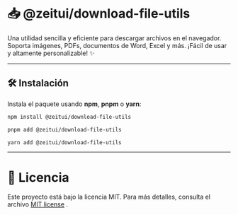 # 📥 @zeitui/download-file-utils

Una utilidad sencilla y eficiente para descargar archivos en el navegador. Soporta imágenes, PDFs, documentos de Word, Excel y más. ¡Fácil de usar y altamente personalizable! ✨

---

## 🛠️ Instalación

Instala el paquete usando **npm**, **pnpm** o **yarn**:

```bash
npm install @zeitui/download-file-utils
```

```bash
pnpm add @zeitui/download-file-utils
```

```bash
yarn add @zeitui/download-file-utils
```

---

# 📄 Licencia

Este proyecto está bajo la licencia MIT. Para más detalles, consulta el archivo [MIT license](https://github.com/zeit-inc/Zeit-Ui/blob/main/LICENSE)
.

